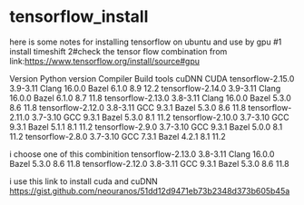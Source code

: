# tensorflow_install
here is some notes for installing tensorflow on ubuntu and use by gpu 
#1 install timeshift
2#check the tensor flow combination from link:https://www.tensorflow.org/install/source#gpu

  Version	        Python version	Compiler	Build tools	  cuDNN	  CUDA
  tensorflow-2.15.0	  3.9-3.11	Clang 16.0.0	Bazel 6.1.0	    8.9	  12.2
  tensorflow-2.14.0	  3.9-3.11	Clang 16.0.0	Bazel 6.1.0	    8.7	  11.8
  tensorflow-2.13.0	  3.8-3.11	Clang 16.0.0	Bazel 5.3.0	    8.6	  11.8
  tensorflow-2.12.0	  3.8-3.11	GCC 9.3.1	    Bazel 5.3.0	    8.6	  11.8
  tensorflow-2.11.0	  3.7-3.10	GCC 9.3.1	    Bazel 5.3.0	    8.1	  11.2
  tensorflow-2.10.0	  3.7-3.10	GCC 9.3.1	    Bazel 5.1.1	    8.1	  11.2
  tensorflow-2.9.0	  3.7-3.10	GCC 9.3.1	    Bazel 5.0.0	    8.1	  11.2
  tensorflow-2.8.0	  3.7-3.10	GCC 7.3.1	    Bazel 4.2.1	    8.1	  11.2


  i choose one of this combinition
tensorflow-2.13.0	  3.8-3.11	Clang 16.0.0	Bazel 5.3.0	    8.6	  11.8
  tensorflow-2.12.0	  3.8-3.11	GCC 9.3.1	    Bazel 5.3.0	    8.6	  11.8



  i use this link to install cuda and cuDNN
https://gist.github.com/neouranos/51dd12d9471eb73b2348d373b605b45a

